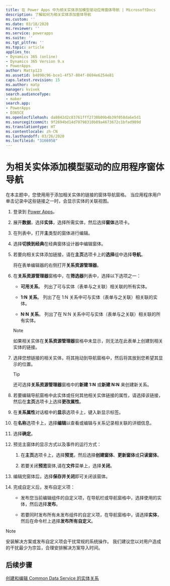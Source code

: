 ```yaml
---
title: 在 Power Apps 中为相关实体添加模型驱动应用窗体导航 | MicrosoftDocs
description: 了解如何为相关实体添加窗体导航
ms.custom: ''
ms.date: 03/18/2020
ms.reviewer: ''
ms.service: powerapps
ms.suite: ''
ms.tgt_pltfrm: ''
ms.topic: article
applies_to:
- Dynamics 365 (online)
- Dynamics 365 Version 9.x
- PowerApps
author: Mattp123
ms.assetid: b4098c96-bce1-4f57-804f-8694e6254e81
caps.latest.revision: 15
ms.author: matp
manager: kvivek
search.audienceType:
- maker
search.app:
- PowerApps
- D365CE
ms.openlocfilehash: da8842d2c83761fff2730b09b4b39f058da6e5d1
ms.sourcegitcommit: 9f2694bd14d70798310b89a4673672c1bfad989d
ms.translationtype: HT
ms.contentlocale: zh-CN
ms.lasthandoff: 03/26/2020
ms.locfileid: "3166958"
---
```

# <a name="add-model-driven-app-form-navigation-for-related-entities"></a>为相关实体添加模型驱动的应用程序窗体导航

在本主题中，您使用用于添加相关实体的链接的窗体导航窗格。 当应用程序用户单击记录中这些链接之一时，会显示实体的关联视图。   
  
1.  登录到 [Power Apps](https://make.powerapps.com/?utm_source=padocs&utm_medium=linkinadoc&utm_campaign=referralsfromdoc)。  

2.  展开**数据**，选择**实体**，选择所需实体，然后选择**窗体**选项卡。 
  
3.  在列表中，打开**主**类型的窗体进行编辑。

4.  选择**切换到经典**在经典窗体设计器中编辑窗体。
  
5.  若要向相关实体添加链接，请在**主页**选项卡上的**选择**组中选择**导航**。  
  
     将在表单编辑器的右侧打开**关系资源管理器**。  
  
6.  在**关系资源管理器**窗格中，在**筛选器**列表中，选择以下选项之一：  
  
    - **可用关系**。 列出了可与实体（表单与之关联）相关联的所有实体。  
  
    - **1:N 关系**。 列出了在 1:N 关系中可与实体（表单与之关联）相关联的实体。  
  
    - **N:N 关系**。 列出了在 N:N 关系中可与实体（表单与之关联）相关联的所有实体。  
  
    > [!NOTE]
    >  如果相关实体在**关系资源管理器**窗格中未显示，则无法在此表单上创建到相关实体的链接。  
  
7.  选择您想链接的相关实体，将其拖动到导航窗格中，然后将其放到您希望其显示的位置。  
  
    > [!TIP]
    >  还可选择**关系资源管理器**窗格中的**新建 1:N** 或**新建 N:N** 来创建新关系。   
  
8. 若要编辑导航窗格中此实体或任何其他相关实体链接的属性，请选择该链接，然后在**主页**选项卡上选择**更改属性**。  
  
9. 在**关系属性**对话框中的**显示**选项卡上，键入新显示标签。  
  
10. 在**名称**选项卡上，选择**编辑**以查看或编辑与关系记录相关联的详细信息。  
  
11. 选择**确定**。  
  
12. 预览主窗体的显示方式以及事件的运行方式：  
  
    1.  在**主页**选项卡上，选择**预览**，然后选择**创建窗体**、**更新窗体**或**只读窗体**。  
  
    2.  若要关闭**预览**窗体,请在**文件**菜单上，选择**关闭**。  
  
13. 编辑完窗体后，选择**保存并关闭**即可关闭该窗体。  
  
14. 完成自定义后，发布自定义项：  
  
    -   发布您当前编辑组件的自定义项，在导航栏或导航窗格中，选择使用的实体，然后选择**发布**。  
  
    -   若要同时发布所有未发布组件的自定义项，在导航窗格中，请选择**实体**，然后在命令栏上选择**发布所有自定义**。  
  
> [!NOTE]
> 安装解决方案或发布自定义项会干扰常规的系统操作。 我们建议您以对用户造成的干扰最少为宗旨，合理安排解决方案导入时间。
  
## <a name="next-steps"></a>后续步骤  
 [创建和编辑 Common Data Service 的实体关系](../common-data-service/create-edit-entity-relationships.md)
